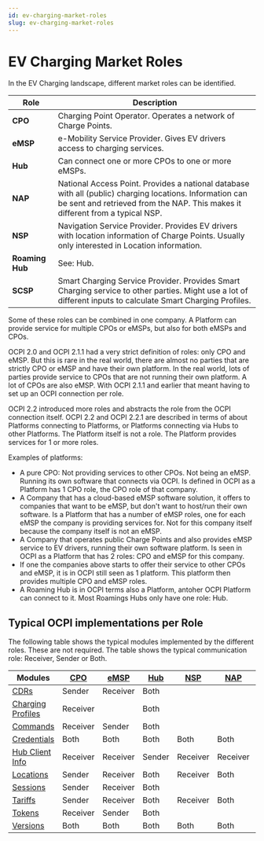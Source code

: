 ```yaml
---
id: ev-charging-market-roles
slug: ev-charging-market-roles
---
```

# EV Charging Market Roles

In the EV Charging landscape, different market roles can be identified.

| Role            | Description                                                                                                                                                                               |
|-----------------|-------------------------------------------------------------------------------------------------------------------------------------------------------------------------------------------|
| **CPO**         | Charging Point Operator. Operates a network of Charge Points.                                                                                                                             |
| **eMSP**        | e-Mobility Service Provider. Gives EV drivers access to charging services.                                                                                                                |
| **Hub**         | Can connect one or more CPOs to one or more eMSPs.                                                                                                                                        |
| **NAP**         | National Access Point. Provides a national database with all (public) charging locations. Information can be sent and retrieved from the NAP. This makes it different from a typical NSP. |
| **NSP**         | Navigation Service Provider. Provides EV drivers with location information of Charge Points. Usually only interested in Location information.                                             |
| **Roaming Hub** | See: Hub.                                                                                                                                                                                 |
| **SCSP**        | Smart Charging Service Provider. Provides Smart Charging service to other parties. Might use a lot of different inputs to calculate Smart Charging Profiles.                              |

Some of these roles can be combined in one company. A Platform can provide service for multiple CPOs or eMSPs, but also
for both eMSPs and CPOs.

OCPI 2.0 and OCPI 2.1.1 had a very strict definition of roles: only CPO and eMSP. But this is rare in the real world,
there are almost no parties that are strictly CPO or eMSP and have their own platform. In the real world, lots of
parties provide service to CPOs that are not running their own platform. A lot of CPOs are also eMSP. With OCPI 2.1.1
and earlier that meant having to set up an OCPI connection per role.

OCPI 2.2 introduced more roles and abstracts the role from the OCPI connection itself. OCPI 2.2 and OCPI 2.2.1 are
described in terms of about Platforms connecting to Platforms, or Platforms connecting via Hubs to other Platforms. The
Platform itself is not a role. The Platform provides services for 1 or more roles.

Examples of platforms:

* A pure CPO: Not providing services to other CPOs. Not being an eMSP. Running its own software that connects via OCPI.
  Is defined in OCPI as a Platform has 1 CPO role, the CPO role of that company.
* A Company that has a cloud-based eMSP software solution, it offers to companies that want to be eMSP, but don't want
  to host/run their own software. Is a Platform that has a number of eMSP roles, one for each eMSP the company is
  providing services for. Not for this company itself because the company itself is not an eMSP.
* A Company that operates public Charge Points and also provides eMSP service to EV drivers, running their own software
  platform. Is seen in OCPI as a Platform that has 2 roles: CPO and eMSP for this company.
* If one the companies above starts to offer their service to other CPOs and eMSP, it is in OCPI still seen as 1
  platform. This platform then provides multiple CPO and eMSP roles.
* A Roaming Hub is in OCPI terms also a Platform, antoher OCPI Platform can connect to it. Most Roamings Hubs only have
  one role: Hub.

## Typical OCPI implementations per Role

The following table shows the typical modules implemented by the different roles. These are not required. The table
shows the typical communication role: Receiver, Sender or Both.

| Modules                                      | [CPO](/16-types.md#role-enum) | [eMSP](/16-types.md#role-enum) | [Hub](/16-types.md#role-enum) | [NSP](/16-types.md#role-enum) | [NAP](/16-types.md#role-enum) | [SCSP](/16-types.md#role-enum) |
|----------------------------------------------|-------------------------------|--------------------------------|-------------------------------|-------------------------------|-------------------------------|--------------------------------|
| [CDRs](https://ocpi.dev)                     | Sender                        | Receiver                       | Both                          |                               |                               |                                |
| [Charging Profiles](https://ocpi.dev)        | Receiver                      |                                | Both                          |                               |                               | Sender                         |
| [Commands](https://ocpi.dev)                 | Receiver                      | Sender                         | Both                          |                               |                               |                                |
| [Credentials](https://ocpi.dev)              | Both                          | Both                           | Both                          | Both                          | Both                          | Both                           |
| [Hub Client Info](https://ocpi.dev)          | Receiver                      | Receiver                       | Sender                        | Receiver                      | Receiver                      | Receiver                       |
| [Locations](https://ocpi.dev)                | Sender                        | Receiver                       | Both                          | Receiver                      | Both                          |                                |
| [Sessions](https://ocpi.dev)                 | Sender                        | Receiver                       | Both                          |                               |                               | Receiver                       |
| [Tariffs](https://ocpi.dev)                  | Sender                        | Receiver                       | Both                          | Receiver                      | Both                          |                                |
| [Tokens](https://ocpi.dev)                   | Receiver                      | Sender                         | Both                          |                               |                               |                                |
| [Versions](/06-versions/01-version-intro.md) | Both                          | Both                           | Both                          | Both                          | Both                          | Both                           |

